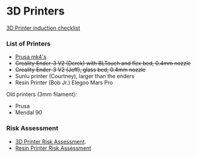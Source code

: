 # 3D Printers

[3D Printer induction checklist](https://docs.google.com/document/d/1Bn4tA91g54ththpyIZi5xGV5HVMoGJKF/edit?usp=sharing&ouid=106230533848458755373&rtpof=true&sd=true)

### List of Printers

- [Prusa mk4's](https://docs.hacman.org.uk/Workshop_Areas/Visual_Arts/Equipment/3D-Printers/PrusaMK4/)
- ~~Creality Ender-3 V2 (Derek) with BLTouch and flex bed, 0.4mm nozzle~~
- ~~Creality Ender-3 V2 (Jeff), glass bed, 0.4mm nozzle~~
- Sunlu printer (Courtney), larger than the enders
- Resin Printer (Bob Jr.) Elegoo Mars Pro

Old printers  (3mm filament):

- Prusa 
- Mendal 90 

### Risk Assessment
- [3D Printer Risk Assessment](https://docs.google.com/document/d/13F_mqEcwl8jpON4T8a-jdl3WKjYoNxzUKGc_Y5eh38M/edit?usp=sharing).
- [Resin Printer Risk Assessment](https://docs.google.com/document/d/1gsu6xQNcerGyQyBi3ieNdV3jo-cZCiJkW5b1et0ysE4/edit?usp=sharing)
